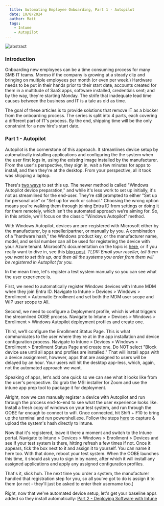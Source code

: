 ```yaml
---
  title: Automating Employee Onboarding, Part 1 - Autopilot
  date: 10/8/2024
  author: Matt
  tags: 
    - Intune
    - Autopilot
---
```


![abstract](/images/automating-employee-onboarding-part-1/kent-pilcher-jW8hkB_Qmj8-unsplash.jpg)

### Introduction

Onboarding new employees can be a time consuming process for many SMB IT teams. Moreso if the company is growing at a steady clip and bringing on multiple employees per month (or even per week.) Hardware needs to be put in their hands prior to their start date, accounts created for them in a multitude of SaaS apps, software installed, credentials sent; and by the way, they're starting Monday. The strife that inadequate lead time causes between the business and IT is a tale as old as time.

The goal of these articles is to provide solutions that remove IT as a blocker from the onboarding process. The series is split into 4 parts, each covering a different part of IT's process. By the end, shipping time will be the only constraint for a new hire's start date.

### Part 1 - Autopilot

Autopilot is the cornerstone of this approach. It streamlines device setup by automatically installing applications and configuring the the system when the user first logs in, using the existing image installed by the manufacturer. From the user's perspective, they sign in, wait a few minutes for apps to install, and then they're at the desktop. From your perspective, all it took was shipping a laptop.

There's [two ways](https://learn.microsoft.com/en-us/autopilot/device-preparation/compare) to set this up. The newer method is called "Windows Autopilot device preparation," and while it's less work to set up initially, it's not as streamlined for the end-user. They're still prompted to either "Set up for personal use" or "Set up for work or school." Choosing the wrong option means you're walking them through joining Entra ID from settings or doing it for them remotely, which isn't the automated approach we're aiming for. So, in this article, we'll focus on the classic "Windows Autopilot" method.

With Windows Autopilot, devices are pre-registered with Microsoft either by the manufacturer, by a reseller/partner, or manually by you. A combination of a "hardware hash," the Windows product key, or the manufacturer name, model, and serial number can all be used for registering the device with your Azure tenant. Microsoft's documentation on the topic is [here](https://learn.microsoft.com/en-us/autopilot/registration-overview), or if you really want to dive in, see this [blog post](https://oofhours.com/2020/01/29/windows-autopilot-device-registration-options-for-partners-using-the-tuple/). _TLDR: Email your reseller, tell them you want to set this up, and then all the systems you order from them will be registered in Autopilot for you._

In the mean time, let's register a test system manually so you can see what the user experience is.

First, we need to automatically register Windows devices with Intune MDM when they join Entra ID. Navigate to Intune > Devices > Windows > Enrollment > Automatic Enrollment and set both the MDM user scope and WIP user scope to All.

Second, we need to configure a Deployment profile, which is what triggers the streamlined OOBE process. Navigate to Intune > Devices > Windows > Enrollment > Windows Autopilot deployment profiles and create one.

Third, we'll configure the Enrollment Status Page. This is what communicates to the user where they're at in the app installation and device configuration process. Navigate to Intune > Devices > Windows > Enrollment > Enrollment Status Page and create one. Do NOT select "Block device use until all apps and profiles are installed." That will install apps with a device assignment, however, apps that are assigned to users will be delayed by an hour. Your users will hit the desktop app-less, which, again, not the automated approach we want.

Speaking of apps, let's add one quick so we can see what it looks like from the user's perspective. Go grab the MSI installer for Zoom and use the intune app prep tool to package it for deployment.

Alright, now we can manually register a device with Autopilot and run through the process end-to-end to see what the user experience looks like. Install a fresh copy of windows on your test system, and run through the OOBE far enough to connect to wifi. Once connected, hit Shift + F10 to bring up the terminal and run powershell.exe. Follow the steps [here](https://learn.microsoft.com/en-us/autopilot/add-devices#directly-upload-the-hardware-hash-to-an-mdm-service) to capture & upload the system's hash directly to Intune.

Now that it's registered, leave it there a moment and switch to the Intune portal. Navigate to Intune > Devices > Windows > Enrollment > Devices and see if your test system is there, hitting refresh a few times if not. Once it appears, tick the box next to it and assign it to yourself. You can name it here too. With that done, reboot your test system. When the OOBE launches this time, it should ask you to sign in by name, after which it will install any assigned applications and apply any assigned configuration profiles.

That's it, slick huh. The next time you order a system, the manufacturer handled that registration step for you, so all you've got to do is assign it to them (or not - they'll just be asked to enter their username too.)

Right, now that we've automated device setup, let's get your baseline apps added so they install automatically: [Part 2 - Deploying Software with Intune](/posts/automating-employee-onboarding-part-2)
